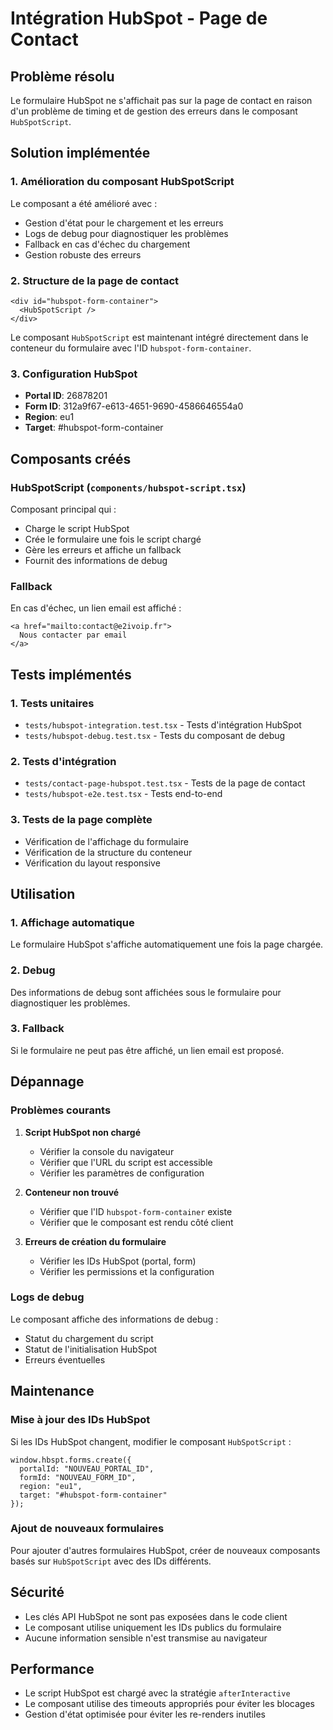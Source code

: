 # Intégration HubSpot - Page de Contact

## Problème résolu

Le formulaire HubSpot ne s'affichait pas sur la page de contact en raison d'un problème de timing et de gestion des erreurs dans le composant `HubSpotScript`.

## Solution implémentée

### 1. Amélioration du composant HubSpotScript

Le composant a été amélioré avec :
- Gestion d'état pour le chargement et les erreurs
- Logs de debug pour diagnostiquer les problèmes
- Fallback en cas d'échec du chargement
- Gestion robuste des erreurs

### 2. Structure de la page de contact

```tsx
<div id="hubspot-form-container">
  <HubSpotScript />
</div>
```

Le composant `HubSpotScript` est maintenant intégré directement dans le conteneur du formulaire avec l'ID `hubspot-form-container`.

### 3. Configuration HubSpot

- **Portal ID**: 26878201
- **Form ID**: 312a9f67-e613-4651-9690-4586646554a0
- **Region**: eu1
- **Target**: #hubspot-form-container

## Composants créés

### HubSpotScript (`components/hubspot-script.tsx`)

Composant principal qui :
- Charge le script HubSpot
- Crée le formulaire une fois le script chargé
- Gère les erreurs et affiche un fallback
- Fournit des informations de debug

### Fallback

En cas d'échec, un lien email est affiché :
```tsx
<a href="mailto:contact@e2ivoip.fr">
  Nous contacter par email
</a>
```

## Tests implémentés

### 1. Tests unitaires
- `tests/hubspot-integration.test.tsx` - Tests d'intégration HubSpot
- `tests/hubspot-debug.test.tsx` - Tests du composant de debug

### 2. Tests d'intégration
- `tests/contact-page-hubspot.test.tsx` - Tests de la page de contact
- `tests/hubspot-e2e.test.tsx` - Tests end-to-end

### 3. Tests de la page complète
- Vérification de l'affichage du formulaire
- Vérification de la structure du conteneur
- Vérification du layout responsive

## Utilisation

### 1. Affichage automatique

Le formulaire HubSpot s'affiche automatiquement une fois la page chargée.

### 2. Debug

Des informations de debug sont affichées sous le formulaire pour diagnostiquer les problèmes.

### 3. Fallback

Si le formulaire ne peut pas être affiché, un lien email est proposé.

## Dépannage

### Problèmes courants

1. **Script HubSpot non chargé**
   - Vérifier la console du navigateur
   - Vérifier que l'URL du script est accessible
   - Vérifier les paramètres de configuration

2. **Conteneur non trouvé**
   - Vérifier que l'ID `hubspot-form-container` existe
   - Vérifier que le composant est rendu côté client

3. **Erreurs de création du formulaire**
   - Vérifier les IDs HubSpot (portal, form)
   - Vérifier les permissions et la configuration

### Logs de debug

Le composant affiche des informations de debug :
- Statut du chargement du script
- Statut de l'initialisation HubSpot
- Erreurs éventuelles

## Maintenance

### Mise à jour des IDs HubSpot

Si les IDs HubSpot changent, modifier le composant `HubSpotScript` :

```tsx
window.hbspt.forms.create({
  portalId: "NOUVEAU_PORTAL_ID",
  formId: "NOUVEAU_FORM_ID",
  region: "eu1",
  target: "#hubspot-form-container"
});
```

### Ajout de nouveaux formulaires

Pour ajouter d'autres formulaires HubSpot, créer de nouveaux composants basés sur `HubSpotScript` avec des IDs différents.

## Sécurité

- Les clés API HubSpot ne sont pas exposées dans le code client
- Le composant utilise uniquement les IDs publics du formulaire
- Aucune information sensible n'est transmise au navigateur

## Performance

- Le script HubSpot est chargé avec la stratégie `afterInteractive`
- Le composant utilise des timeouts appropriés pour éviter les blocages
- Gestion d'état optimisée pour éviter les re-renders inutiles

